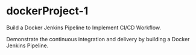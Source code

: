 # dockerProject-1
Build a Docker Jenkins Pipeline to Implement CI/CD Workflow.

Demonstrate the continuous integration and delivery by building a Docker Jenkins Pipeline.

